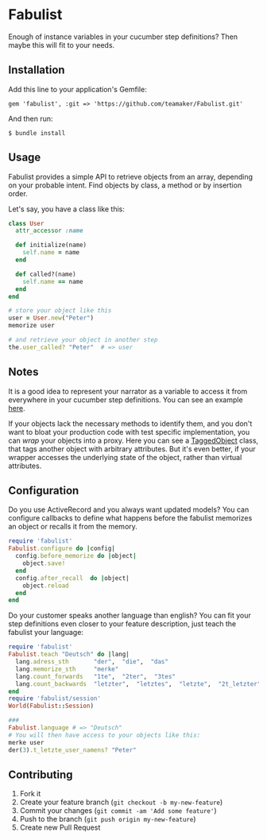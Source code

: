 # Fabulist

Enough of instance variables in your cucumber step definitions? Then maybe this will fit to your needs.

## Installation

Add this line to your application's Gemfile:

    gem 'fabulist', :git => 'https://github.com/teamaker/Fabulist.git'

And then run:

    $ bundle install

## Usage

Fabulist provides a simple API to retrieve objects from an array, depending on your probable intent. Find objects by class, a method or by insertion order.

Let's say, you have a class like this:

```ruby
class User
  attr_accessor :name

  def initialize(name)
    self.name = name
  end

  def called?(name)
    self.name == name
  end
end

```


```ruby
# store your object like this
user = User.new("Peter")
memorize user

# and retrieve your object in another step
the.user_called? "Peter"  # => user
```

## Notes
It is a good idea to represent your narrator as a variable to access it from everywhere in your cucumber step definitions.
You can see an example [here](https://github.com/teamaker/Fabulist/blob/master/features/support/narrator.rb).

If your objects lack the necessary methods to identify them, and you don't want to bloat your production code with test specific implementation, you can *wrap* your objects into a proxy.
Here you can see a [TaggedObject](https://github.com/teamaker/Fabulist/blob/master/features/support/tagged_object.rb) class, that tags another object with arbitrary attributes. But it's even better, if your wrapper accesses the underlying state of the object, rather than virtual attributes.

## Configuration
Do you use ActiveRecord and you always want updated models?
You can configure callbacks to define what happens before the fabulist memorizes an object or recalls it from the memory.

```ruby
require 'fabulist'
Fabulist.configure do |config|
  config.before_memorize do |object|
    object.save!
  end
  config.after_recall  do |object|
    object.reload
  end
end

```

Do your customer speaks another language than english?
You can fit your step definitions even closer to your feature description, just teach the fabulist your language:

```ruby
require 'fabulist'
Fabulist.teach "Deutsch" do |lang|
  lang.adress_sth       "der",  "die",  "das"
  lang.memorize_sth     "merke"
  lang.count_forwards   "1te",  "2ter",  "3tes"
  lang.count_backwards  "letzter",  "letztes",  "letzte",  "2t_letzter",  "3t_letztes",  "4t_letzte"
end
require 'fabulist/session'
World(Fabulist::Session)

###
Fabulist.language # => "Deutsch"
# You will then have access to your objects like this:
merke user
der(3).t_letzte_user_namens? "Peter"
```

## Contributing

1. Fork it
2. Create your feature branch (`git checkout -b my-new-feature`)
3. Commit your changes (`git commit -am 'Add some feature'`)
4. Push to the branch (`git push origin my-new-feature`)
5. Create new Pull Request
